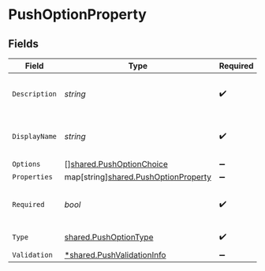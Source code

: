 # PushOptionProperty


## Fields

| Field                                                                                    | Type                                                                                     | Required                                                                                 | Description                                                                              |
| ---------------------------------------------------------------------------------------- | ---------------------------------------------------------------------------------------- | ---------------------------------------------------------------------------------------- | ---------------------------------------------------------------------------------------- |
| `Description`                                                                            | *string*                                                                                 | :heavy_check_mark:                                                                       | A description of the property.                                                           |
| `DisplayName`                                                                            | *string*                                                                                 | :heavy_check_mark:                                                                       | The property's display name.                                                             |
| `Options`                                                                                | [][shared.PushOptionChoice](../../../pkg/models/shared/pushoptionchoice.md)              | :heavy_minus_sign:                                                                       | N/A                                                                                      |
| `Properties`                                                                             | map[string][shared.PushOptionProperty](../../../pkg/models/shared/pushoptionproperty.md) | :heavy_minus_sign:                                                                       | N/A                                                                                      |
| `Required`                                                                               | *bool*                                                                                   | :heavy_check_mark:                                                                       | The property is required if `True`.                                                      |
| `Type`                                                                                   | [shared.PushOptionType](../../../pkg/models/shared/pushoptiontype.md)                    | :heavy_check_mark:                                                                       | The option type.                                                                         |
| `Validation`                                                                             | [*shared.PushValidationInfo](../../../pkg/models/shared/pushvalidationinfo.md)           | :heavy_minus_sign:                                                                       | N/A                                                                                      |